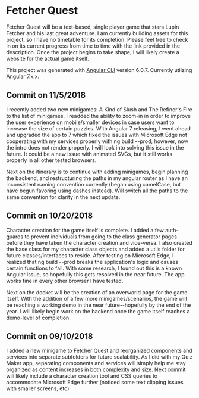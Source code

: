 # Fetcher Quest

Fetcher Quest will be a text-based, single player game that stars Lupin Fetcher and his last great adventure.  I am currently building assets for this project, so I have no timetable for its completion.  Please feel free to check in on its current progress from time to time with the link provided in the description.  Once the project begins to take shape, I will likely create a website for the actual game itself.

This project was generated with [Angular CLI](https://github.com/angular/angular-cli) version 6.0.7.  Currently utilzing Angular 7.x.x.

## Commit on 11/5/2018
I recently added two new minigames:  A Kind of Slush and The Refiner's Fire to the list of minigames.  I readded the ability to zoom-in in order to improve the user experience on mobile/smaller devices in case users want to increase the size of certain puzzles.  With Angular 7 releasing, I went ahead and upgraded the app to 7 which fixed the issues with Microsoft Edge not cooperating with my services properly with ng build --prod; however, now the intro does not render properly.  I will look into solving this issue in the future.  It could be a new issue with animated SVGs, but it still works properly in all other tested browsers.  

Next on the itinerary is to continue with adding minigames, begin planning the backend, and restructuring the paths in my angular router as I have an inconsistent naming convention currently (began using camelCase, but have begun favoring using dashes instead).  Will switch all the paths to the same convention for clarity in the next update.

## Commit on 10/20/2018
Character creation for the game itself is complete.  I added a few auth-guards to prevent individuals from going to the class generator pages before they have taken the character creation and vice-versa.  I also created the base class for my character class objects and added a utils folder for future classes/interfaces to reside.  After testing on Microsoft Edge, I realized that ng build --prod breaks the application's logic and causes certain functions to fail.  With some research, I found out this is a known Angular issue, so hopefully this gets resolved in the near future.  The app works fine in every other browser I have tested.

Next on the docket will be the creation of an overworld page for the game itself.  With the addition of a few more minigames/scenarios, the game will be reaching a working demo in the near future--hopefully by the end of the year.  I will likely begin work on the backend once the game itself reaches a demo-level of completion.

## Commit on 09/10/2018
I added a new minigame to Fetcher Quest and reorganized components and services into separate subfolders for future scalability.  As I did with my Quiz Maker app, separating components and services will simply help me stay organized as content increases in both complexity and size.  Next commit will likely include a character creation tool and CSS queries to accommodate Microsoft Edge further (noticed some text clipping issues with smaller screens, etc).
